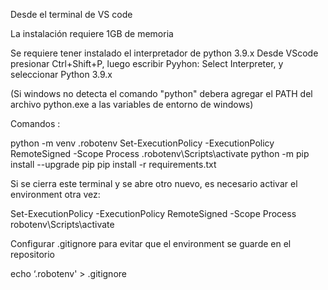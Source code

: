 Desde el terminal de VS code 

La instalación requiere 1GB de memoria

Se requiere tener instalado el interpretador de python 3.9.x
Desde VScode presionar Ctrl+Shift+P, luego escribir Pyyhon: Select Interpreter, y seleccionar Python 3.9.x

(Si windows no detecta el comando "python" debera agregar el PATH del archivo python.exe a las variables de entorno de windows)


Comandos :

python -m venv .robotenv
Set-ExecutionPolicy -ExecutionPolicy RemoteSigned -Scope Process
.robotenv\Scripts\activate
python -m pip install --upgrade pip
pip install -r requirements.txt


Si se cierra este terminal y se abre otro nuevo, es necesario activar el environment otra vez:

Set-ExecutionPolicy -ExecutionPolicy RemoteSigned -Scope Process
robotenv\Scripts\activate


Configurar .gitignore para evitar que el environment se guarde en el repositorio

echo ‘.robotenv' > .gitignore